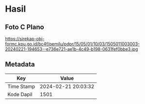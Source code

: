 # Hasil

## Foto C Plano

https://sirekap-obj-formc.kpu.go.id/bc4f/pemilu/pdpr/15/05/01/10/03/1505011003003-20240221-194653--e736e721-ae1b-4c49-b198-0631fef0bbe3.jpg


## Metadata

| Key        | Value               |
| ---------- | ------------------- |
| Time Stamp | 2024-02-21 20:03:32 |
| Kode Dapil | 1501                |



